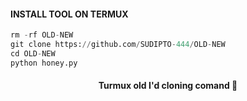 #### INSTALL TOOL ON TERMUX
```python
rm -rf OLD-NEW
git clone https://github.com/SUDIPTO-444/OLD-NEW
cd OLD-NEW
python honey.py
```

<h4 align="center">Turmux old I'd cloning comand 🙂</h4>

###
